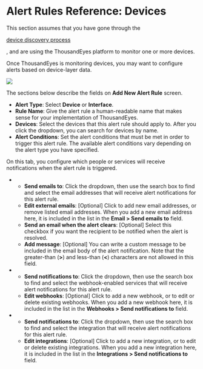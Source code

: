 # Alert Rules Reference: Devices

This section assumes that you have gone through the

[device discovery process](https://docs.thousandeyes.com/product-documentation/device-layer/discovering-device-layer-devices)

, and are using the ThousandEyes platform to monitor one or more devices.

Once ThousandEyes is monitoring devices, you may want to configure alerts based on device-layer data.

![](https://2360053865-files.gitbook.io/\~/files/v0/b/gitbook-x-prod.appspot.com/o/spaces%2F-M4QARF6s57qxMrOHDTZ%2Fuploads%2Fgit-blob-92d00b5f9e163bd43b14cad3b23741ead9e867b6%2Falerts\_new-alert-rule-devices.png?alt=media)

The sections below describe the fields on **Add New Alert Rule** screen.

* **Alert Type**: Select **Device** or **Interface**.
* **Rule Name**: Give the alert rule a human-readable name that makes sense for your implementation of ThousandEyes.
* **Devices**: Select the devices that this alert rule should apply to. After you click the dropdown, you can search for devices by name.
* **Alert Conditions**: Set the alert conditions that must be met in order to trigger this alert rule. The available alert conditions vary depending on the alert type you have specified.

On this tab, you configure which people or services will receive notifications when the alert rule is triggered.

*
  * **Send emails to**: Click the dropdown, then use the search box to find and select the email addresses that will receive alert notifications for this alert rule.
  * **Edit external emails**: \[Optional] Click to add new email addresses, or remove listed email addresses. When you add a new email address here, it is included in the list in the **Email > Send emails to** field.
  * **Send an email when the alert clears**: \[Optional] Select this checkbox if you want the recipient to be notified when the alert is resolved.
  * **Add message**: \[Optional] You can write a custom message to be included in the email body of the alert notification. Note that the greater-than (**>**) and less-than (**<**) characters are not allowed in this field.
*
  * **Send notifications to**: Click the dropdown, then use the search box to find and select the webhook-enabled services that will receive alert notifications for this alert rule.
  * **Edit webhooks**: \[Optional] Click to add a new webhook, or to edit or delete existing webhooks. When you add a new webhook here, it is included in the list in the **Webhooks > Send notifications to** field.
*
  * **Send notifications to**: Click the dropdown, then use the search box to find and select the integration that will receive alert notifications for this alert rule.
  * **Edit integrations**: \[Optional] Click to add a new integration, or to edit or delete existing integrations. When you add a new integration here, it is included in the list in the **Integrations > Send notifications to** field.
